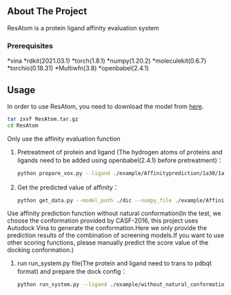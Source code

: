 ## About The Project
ResAtom is a protein ligand affinity evaluation system

### Prerequisites

*vina
*rdkit(2021.03.1)
*torch(1.8.1)
*numpy(1.20.2)
*moleculekit(0.6.7)
*torchio(0.18.31)
*Multiwfn(3.8)
*openbabel(2.4.1)

## Usage
In order to use ResAtom, you need to download the model from [here](https://drive.google.com/file/d/1CfdeU8hhKa9KKcUnH4dNJ8aNlZgdrgu2/view?usp=sharing).
   ```sh
   tar zxvf ResAtom.tar.gz
   cd ResAtom
   ```
Only use the affinity evaluation function
1. Pretreatment of protein and ligand (The hydrogen atoms of proteins and ligands need to be added using openbabel(2.4.1) before pretreatment)：
   ```sh
   python prepare_vox.py --ligand ./example/Affinityprediction/1a30/1a30_ligand.pdb --protein ./example/Affinityprediction/1a30/1a30_protein.pdb --tem_floder ./example/Affinityprediction/1a30_tem --output ./example/Affinityprediction/1a30_np/1a30.npy > out.out
   ```
2. Get the predicted value of affinity：
   ```sh
   python get_data.py --model_path ./dic --numpy_file ./example/Affinityprediction/1a30_np/1a30.npy --number 5 > out.out
   ```
Use affinity prediction function without natural conformation(In the test, we choose the conformation provided by CASF-2016, this project uses Autodock Vina to generate the conformation.Here we only provide the prediction results of the combination of screening models.If you want to use other scoring functions, please manually predict the score value of the docking conformation.)

1. run run_system.py file(The protein and ligand need to trans to pdbqt format) and prepare the dock config：
   ```sh
   python run_system.py --ligand ./example/without_natural_conformation/1w4o/1w4o_ligand.pdbqt --protein ./example/without_natural_conformation/1w4o/1w4o_protein.pdbqt --protein_pdb ./example/without_natural_conformation/1w4o/1w4o_protein.pdb --config ./example/without_natural_conformation/1w4o/config 
   ```
